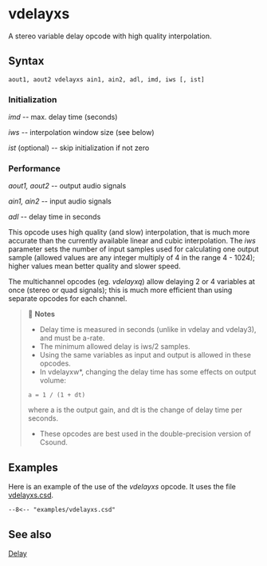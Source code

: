 <!--
id:vdelayxs
category:Signal Modifiers:Delay
-->
# vdelayxs
A stereo variable delay opcode with high quality interpolation.

## Syntax
``` csound-orc
aout1, aout2 vdelayxs ain1, ain2, adl, imd, iws [, ist]
```

### Initialization

_imd_ -- max. delay time (seconds)

_iws_ -- interpolation window size (see below)

_ist_ (optional) -- skip initialization if not zero

### Performance

_aout1, aout2_ -- output audio signals

_ain1, ain2_ -- input audio signals

_adl_ -- delay time in seconds

This opcode uses high quality (and slow) interpolation, that is much more accurate than the currently available linear and cubic interpolation. The _iws_ parameter sets the number of input samples used for calculating one output sample (allowed values are any integer multiply of 4 in the range 4 - 1024); higher values mean better quality and slower speed.

The multichannel opcodes (eg. _vdelayxq_) allow delaying 2 or 4 variables at once (stereo or quad signals); this is much more efficient than using separate opcodes for each channel.

> :memo: **Notes**
>
> * Delay time is measured in seconds (unlike in vdelay and vdelay3), and must be a-rate.
> * The minimum allowed delay is iws/2 samples.
> * Using the same variables as input and output is allowed in these opcodes.
> * In vdelayxw*, changing the delay time has some effects on output volume:
> ```
> a = 1 / (1 + dt)
> ```
>  where a is the output gain, and dt is the change of delay time per seconds.
> * These opcodes are best used in the double-precision version of Csound.

## Examples

Here is an example of the use of the _vdelayxs_ opcode. It uses the file [vdelayxs.csd](../../examples/vdelayxs.csd).

``` csound-csd title="Example of the _vdelayxs_ opcode." linenums="1"
--8<-- "examples/vdelayxs.csd"
```

## See also

[Delay](../../sigmod/delayops)
